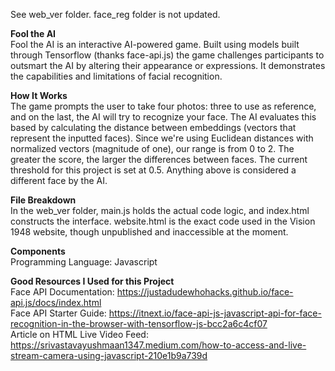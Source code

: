 See web_ver folder. face_reg folder is not updated.

**Fool the AI**  
Fool the AI is an interactive AI-powered game. Built using models built through Tensorflow (thanks face-api.js) the game challenges participants to outsmart the AI by altering their appearance or expressions. It demonstrates the capabilities and limitations of facial recognition.  

**How It Works**    
The game prompts the user to take four photos: three to use as reference, and on the last, the AI will try to recognize your face. The AI evaluates this based by calculating the distance between embeddings (vectors that represent the inputted faces). Since we're using Euclidean distances with normalized vectors (magnitude of one), our range is from 0 to 2. The greater the score, the larger the differences between faces. The current threshold for this project is set at 0.5. Anything above is considered a different face by the AI.  

**File Breakdown**  
In the web_ver folder, main.js holds the actual code logic, and index.html constructs the interface. website.html is the exact code used in the Vision 1948 website, though unpublished and inaccessible at the moment.

**Components**  
Programming Language: Javascript  

**Good Resources I Used for this Project**  
Face API Documentation: https://justadudewhohacks.github.io/face-api.js/docs/index.html  
Face API Starter Guide: https://itnext.io/face-api-js-javascript-api-for-face-recognition-in-the-browser-with-tensorflow-js-bcc2a6c4cf07  
Article on HTML Live Video Feed: https://srivastavayushmaan1347.medium.com/how-to-access-and-live-stream-camera-using-javascript-210e1b9a739d  
